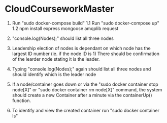 # CloudCourseworkMaster

1. Run "sudo docker-compose build"
1.1 Run "sudo docker-compose up"
1.2 npm install express mongoose amqplib request

2. "console.log(Nodes);" should list all three nodes
3. Leadership election of nodes is dependant on which node has the largest ID number (ie. if the node ID is 1)
   There should be confirmation of the learder node stating it is the leader.
4. Typing "console.log(Nodes);" again should list all three nodes and should identify which is the leader node
5. If a node/container goes down or via the "sudo docker container stop node[X]" or "sudo docker container rm        node[X]"
   command, the system should create a new Container after a minute via the containerUp() function.
6. To identify and view the created container run "sudo docker container ls"

